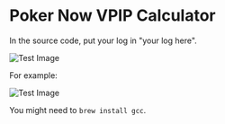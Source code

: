 # Poker Now VPIP Calculator
In the source code, put your log in "your log here".  
  
![Test Image](https://github.com/HaimingXu679/pokernow_vpip/blob/main/Images/Screen%20Shot%202021-01-11%20at%203.52.54%20PM.png)  
  
For example:  
  
![Test Image](https://github.com/HaimingXu679/pokernow_vpip/blob/main/Images/Screen%20Shot%202021-01-11%20at%204.01.47%20PM.png)
  
You might need to 
```brew install gcc```.
